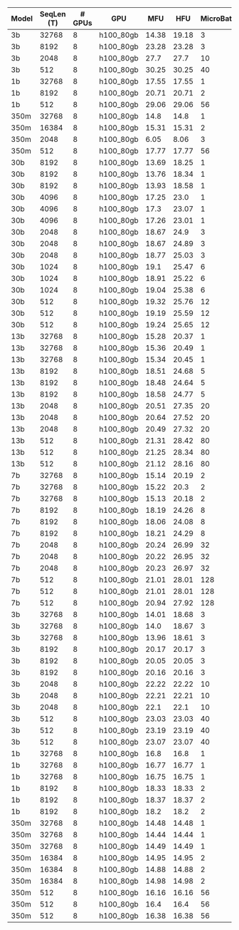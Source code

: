 |  Model | SeqLen (T) | # GPUs | GPU | MFU | HFU | MicroBatchSize | GradAccum | GlobalBatchSize | Throughput (S/s) | Throughput (T/s) | Throughput (T/s/GPU) | GlobalBatchSize (T) | Precision | MP Mode | Sharding Strategy | Activation Checkpointing | Activation CPUOffload | NumParams |
|  --- | --- | --- | --- | --- | --- | --- | --- | --- | --- | --- | --- | --- | --- | --- | --- | --- | --- | --- |
|  3b | 32768 | 8 | h100_80gb | 14.38 | 19.18 | 3 | 6 | 144 | 1 | 46853 | 5856 | 4718592 | amp_fp8 | DEFAULT | FULL_SHARD | True | False | 2730480640 |
|  3b | 8192 | 8 | h100_80gb | 23.28 | 23.28 | 3 | 6 | 144 | 18 | 153174 | 19146 | 1179648 | amp_fp8 | DEFAULT | FULL_SHARD | False | False | 2667566080 |
|  3b | 2048 | 8 | h100_80gb | 27.7 | 27.7 | 10 | 6 | 480 | 119 | 244692 | 30586 | 983040 | amp_fp8 | DEFAULT | FULL_SHARD | False | False | 2651837440 |
|  3b | 512 | 8 | h100_80gb | 30.25 | 30.25 | 40 | 6 | 1920 | 570 | 292217 | 36527 | 983040 | amp_fp8 | DEFAULT | FULL_SHARD | False | False | 2647905280 |
|  1b | 32768 | 8 | h100_80gb | 17.55 | 17.55 | 1 | 4 | 32 | 3 | 100643 | 12580 | 1048576 | amp_fp8 | DEFAULT | FULL_SHARD | False | False | 1378865152 |
|  1b | 8192 | 8 | h100_80gb | 20.71 | 20.71 | 2 | 4 | 64 | 31 | 256087 | 32010 | 524288 | amp_fp8 | DEFAULT | FULL_SHARD | False | False | 1328533504 |
|  1b | 512 | 8 | h100_80gb | 29.06 | 29.06 | 56 | 4 | 1792 | 1098 | 562523 | 70315 | 917504 | amp_fp8 | DEFAULT | FULL_SHARD | False | False | 1312804864 |
|  350m | 32768 | 8 | h100_80gb | 14.8 | 14.8 | 1 | 4 | 32 | 5 | 195516 | 24439 | 1048576 | amp_fp8 | DEFAULT | FULL_SHARD | False | False | 387442688 |
|  350m | 16384 | 8 | h100_80gb | 15.31 | 15.31 | 2 | 4 | 64 | 20 | 343435 | 42929 | 1048576 | amp_fp8 | DEFAULT | FULL_SHARD | False | False | 370665472 |
|  350m | 2048 | 8 | h100_80gb | 6.05 | 8.06 | 3 | 21 | 504 | 170 | 349409 | 43676 | 1032192 | amp_fp8 | DEFAULT | FULL_SHARD | True | False | 355985408 |
|  350m | 512 | 8 | h100_80gb | 17.77 | 17.77 | 56 | 4 | 1792 | 2412 | 1235360 | 154420 | 917504 | amp_fp8 | DEFAULT | FULL_SHARD | False | False | 354412544 |
|  30b | 8192 | 8 | h100_80gb | 13.69 | 18.25 | 1 | 21 | 168 | 1 | 10128 | 1266 | 1376256 | amp_bf16 | PURE | FULL_SHARD | True | False | 30019254272 |
|  30b | 8192 | 8 | h100_80gb | 13.76 | 18.34 | 1 | 21 | 168 | 1 | 10179 | 1272 | 1376256 | amp_bf16 | PURE | FULL_SHARD | True | False | 30019254272 |
|  30b | 8192 | 8 | h100_80gb | 13.93 | 18.58 | 1 | 21 | 168 | 1 | 10311 | 1288 | 1376256 | amp_bf16 | PURE | FULL_SHARD | True | False | 30019254272 |
|  30b | 4096 | 8 | h100_80gb | 17.25 | 23.0 | 1 | 21 | 168 | 3 | 13873 | 1734 | 688128 | amp_bf16 | PURE | FULL_SHARD | True | False | 29989894144 |
|  30b | 4096 | 8 | h100_80gb | 17.3 | 23.07 | 1 | 21 | 168 | 3 | 13917 | 1739 | 688128 | amp_bf16 | PURE | FULL_SHARD | True | False | 29989894144 |
|  30b | 4096 | 8 | h100_80gb | 17.26 | 23.01 | 1 | 21 | 168 | 3 | 13878 | 1734 | 688128 | amp_bf16 | PURE | FULL_SHARD | True | False | 29989894144 |
|  30b | 2048 | 8 | h100_80gb | 18.67 | 24.9 | 3 | 21 | 504 | 7 | 15700 | 1962 | 1032192 | amp_bf16 | PURE | FULL_SHARD | True | False | 29975214080 |
|  30b | 2048 | 8 | h100_80gb | 18.67 | 24.89 | 3 | 21 | 504 | 7 | 15693 | 1961 | 1032192 | amp_bf16 | PURE | FULL_SHARD | True | False | 29975214080 |
|  30b | 2048 | 8 | h100_80gb | 18.77 | 25.03 | 3 | 21 | 504 | 7 | 15781 | 1972 | 1032192 | amp_bf16 | PURE | FULL_SHARD | True | False | 29975214080 |
|  30b | 1024 | 8 | h100_80gb | 19.1 | 25.47 | 6 | 21 | 1008 | 16 | 16433 | 2054 | 1032192 | amp_bf16 | PURE | FULL_SHARD | True | False | 29967874048 |
|  30b | 1024 | 8 | h100_80gb | 18.91 | 25.22 | 6 | 21 | 1008 | 15 | 16271 | 2033 | 1032192 | amp_bf16 | PURE | FULL_SHARD | True | False | 29967874048 |
|  30b | 1024 | 8 | h100_80gb | 19.04 | 25.38 | 6 | 21 | 1008 | 15 | 16376 | 2047 | 1032192 | amp_bf16 | PURE | FULL_SHARD | True | False | 29967874048 |
|  30b | 512 | 8 | h100_80gb | 19.32 | 25.76 | 12 | 21 | 2016 | 32 | 16816 | 2102 | 1032192 | amp_bf16 | PURE | FULL_SHARD | True | False | 29964204032 |
|  30b | 512 | 8 | h100_80gb | 19.19 | 25.59 | 12 | 21 | 2016 | 32 | 16702 | 2087 | 1032192 | amp_bf16 | PURE | FULL_SHARD | True | False | 29964204032 |
|  30b | 512 | 8 | h100_80gb | 19.24 | 25.65 | 12 | 21 | 2016 | 32 | 16741 | 2092 | 1032192 | amp_bf16 | PURE | FULL_SHARD | True | False | 29964204032 |
|  13b | 32768 | 8 | h100_80gb | 15.28 | 20.37 | 1 | 3 | 24 | 0 | 15250 | 1906 | 786432 | amp_bf16 | PURE | FULL_SHARD | True | False | 13011240960 |
|  13b | 32768 | 8 | h100_80gb | 15.36 | 20.49 | 1 | 3 | 24 | 0 | 15338 | 1917 | 786432 | amp_bf16 | PURE | FULL_SHARD | True | False | 13011240960 |
|  13b | 32768 | 8 | h100_80gb | 15.34 | 20.45 | 1 | 3 | 24 | 0 | 15309 | 1913 | 786432 | amp_bf16 | PURE | FULL_SHARD | True | False | 13011240960 |
|  13b | 8192 | 8 | h100_80gb | 18.51 | 24.68 | 5 | 3 | 120 | 3 | 30075 | 3759 | 983040 | amp_bf16 | PURE | FULL_SHARD | True | False | 12885411840 |
|  13b | 8192 | 8 | h100_80gb | 18.48 | 24.64 | 5 | 3 | 120 | 3 | 30030 | 3753 | 983040 | amp_bf16 | PURE | FULL_SHARD | True | False | 12885411840 |
|  13b | 8192 | 8 | h100_80gb | 18.58 | 24.77 | 5 | 3 | 120 | 3 | 30179 | 3772 | 983040 | amp_bf16 | PURE | FULL_SHARD | True | False | 12885411840 |
|  13b | 2048 | 8 | h100_80gb | 20.51 | 27.35 | 20 | 3 | 480 | 19 | 39532 | 4941 | 983040 | amp_bf16 | PURE | FULL_SHARD | True | False | 12853954560 |
|  13b | 2048 | 8 | h100_80gb | 20.64 | 27.52 | 20 | 3 | 480 | 19 | 39779 | 4972 | 983040 | amp_bf16 | PURE | FULL_SHARD | True | False | 12853954560 |
|  13b | 2048 | 8 | h100_80gb | 20.49 | 27.32 | 20 | 3 | 480 | 19 | 39478 | 4934 | 983040 | amp_bf16 | PURE | FULL_SHARD | True | False | 12853954560 |
|  13b | 512 | 8 | h100_80gb | 21.31 | 28.42 | 80 | 3 | 1920 | 84 | 43074 | 5384 | 983040 | amp_bf16 | PURE | FULL_SHARD | True | False | 12846090240 |
|  13b | 512 | 8 | h100_80gb | 21.25 | 28.34 | 80 | 3 | 1920 | 83 | 42954 | 5369 | 983040 | amp_bf16 | PURE | FULL_SHARD | True | False | 12846090240 |
|  13b | 512 | 8 | h100_80gb | 21.12 | 28.16 | 80 | 3 | 1920 | 83 | 42684 | 5335 | 983040 | amp_bf16 | PURE | FULL_SHARD | True | False | 12846090240 |
|  7b | 32768 | 8 | h100_80gb | 15.14 | 20.19 | 2 | 2 | 32 | 0 | 25983 | 3247 | 1048576 | amp_bf16 | PURE | FULL_SHARD | True | False | 6784688128 |
|  7b | 32768 | 8 | h100_80gb | 15.22 | 20.3 | 2 | 2 | 32 | 0 | 26127 | 3265 | 1048576 | amp_bf16 | PURE | FULL_SHARD | True | False | 6784688128 |
|  7b | 32768 | 8 | h100_80gb | 15.13 | 20.18 | 2 | 2 | 32 | 0 | 25973 | 3246 | 1048576 | amp_bf16 | PURE | FULL_SHARD | True | False | 6784688128 |
|  7b | 8192 | 8 | h100_80gb | 18.19 | 24.26 | 8 | 2 | 128 | 6 | 54355 | 6794 | 1048576 | amp_bf16 | PURE | FULL_SHARD | True | False | 6684024832 |
|  7b | 8192 | 8 | h100_80gb | 18.06 | 24.08 | 8 | 2 | 128 | 6 | 53957 | 6744 | 1048576 | amp_bf16 | PURE | FULL_SHARD | True | False | 6684024832 |
|  7b | 8192 | 8 | h100_80gb | 18.21 | 24.29 | 8 | 2 | 128 | 6 | 54419 | 6802 | 1048576 | amp_bf16 | PURE | FULL_SHARD | True | False | 6684024832 |
|  7b | 2048 | 8 | h100_80gb | 20.24 | 26.99 | 32 | 2 | 512 | 36 | 74217 | 9277 | 1048576 | amp_bf16 | PURE | FULL_SHARD | True | False | 6658859008 |
|  7b | 2048 | 8 | h100_80gb | 20.22 | 26.95 | 32 | 2 | 512 | 36 | 74132 | 9266 | 1048576 | amp_bf16 | PURE | FULL_SHARD | True | False | 6658859008 |
|  7b | 2048 | 8 | h100_80gb | 20.23 | 26.97 | 32 | 2 | 512 | 36 | 74180 | 9272 | 1048576 | amp_bf16 | PURE | FULL_SHARD | True | False | 6658859008 |
|  7b | 512 | 8 | h100_80gb | 21.01 | 28.01 | 128 | 2 | 2048 | 159 | 81676 | 10209 | 1048576 | amp_bf16 | PURE | FULL_SHARD | True | False | 6652567552 |
|  7b | 512 | 8 | h100_80gb | 21.01 | 28.01 | 128 | 2 | 2048 | 159 | 81679 | 10209 | 1048576 | amp_bf16 | PURE | FULL_SHARD | True | False | 6652567552 |
|  7b | 512 | 8 | h100_80gb | 20.94 | 27.92 | 128 | 2 | 2048 | 159 | 81417 | 10177 | 1048576 | amp_bf16 | PURE | FULL_SHARD | True | False | 6652567552 |
|  3b | 32768 | 8 | h100_80gb | 14.01 | 18.68 | 3 | 6 | 144 | 1 | 45654 | 5706 | 4718592 | amp_bf16 | PURE | FULL_SHARD | True | False | 2730480640 |
|  3b | 32768 | 8 | h100_80gb | 14.0 | 18.67 | 3 | 6 | 144 | 1 | 45607 | 5700 | 4718592 | amp_bf16 | PURE | FULL_SHARD | True | False | 2730480640 |
|  3b | 32768 | 8 | h100_80gb | 13.96 | 18.61 | 3 | 6 | 144 | 1 | 45465 | 5683 | 4718592 | amp_bf16 | PURE | FULL_SHARD | True | False | 2730480640 |
|  3b | 8192 | 8 | h100_80gb | 20.17 | 20.17 | 3 | 6 | 144 | 16 | 132753 | 16594 | 1179648 | amp_bf16 | PURE | FULL_SHARD | False | False | 2667566080 |
|  3b | 8192 | 8 | h100_80gb | 20.05 | 20.05 | 3 | 6 | 144 | 16 | 131934 | 16491 | 1179648 | amp_bf16 | PURE | FULL_SHARD | False | False | 2667566080 |
|  3b | 8192 | 8 | h100_80gb | 20.16 | 20.16 | 3 | 6 | 144 | 16 | 132697 | 16587 | 1179648 | amp_bf16 | PURE | FULL_SHARD | False | False | 2667566080 |
|  3b | 2048 | 8 | h100_80gb | 22.22 | 22.22 | 10 | 6 | 480 | 95 | 196229 | 24528 | 983040 | amp_bf16 | PURE | FULL_SHARD | False | False | 2651837440 |
|  3b | 2048 | 8 | h100_80gb | 22.21 | 22.21 | 10 | 6 | 480 | 95 | 196171 | 24521 | 983040 | amp_bf16 | PURE | FULL_SHARD | False | False | 2651837440 |
|  3b | 2048 | 8 | h100_80gb | 22.1 | 22.1 | 10 | 6 | 480 | 95 | 195192 | 24399 | 983040 | amp_bf16 | PURE | FULL_SHARD | False | False | 2651837440 |
|  3b | 512 | 8 | h100_80gb | 23.03 | 23.03 | 40 | 6 | 1920 | 434 | 222413 | 27801 | 983040 | amp_bf16 | PURE | FULL_SHARD | False | False | 2647905280 |
|  3b | 512 | 8 | h100_80gb | 23.19 | 23.19 | 40 | 6 | 1920 | 437 | 223994 | 27999 | 983040 | amp_bf16 | PURE | FULL_SHARD | False | False | 2647905280 |
|  3b | 512 | 8 | h100_80gb | 23.07 | 23.07 | 40 | 6 | 1920 | 435 | 222834 | 27854 | 983040 | amp_bf16 | PURE | FULL_SHARD | False | False | 2647905280 |
|  1b | 32768 | 8 | h100_80gb | 16.8 | 16.8 | 1 | 4 | 32 | 2 | 96354 | 12044 | 1048576 | amp_bf16 | PURE | FULL_SHARD | False | False | 1378865152 |
|  1b | 32768 | 8 | h100_80gb | 16.77 | 16.77 | 1 | 4 | 32 | 2 | 96182 | 12022 | 1048576 | amp_bf16 | PURE | FULL_SHARD | False | False | 1378865152 |
|  1b | 32768 | 8 | h100_80gb | 16.75 | 16.75 | 1 | 4 | 32 | 2 | 96105 | 12013 | 1048576 | amp_bf16 | PURE | FULL_SHARD | False | False | 1378865152 |
|  1b | 8192 | 8 | h100_80gb | 18.33 | 18.33 | 2 | 4 | 64 | 27 | 226682 | 28335 | 524288 | amp_bf16 | PURE | FULL_SHARD | False | False | 1328533504 |
|  1b | 8192 | 8 | h100_80gb | 18.37 | 18.37 | 2 | 4 | 64 | 27 | 227183 | 28397 | 524288 | amp_bf16 | PURE | FULL_SHARD | False | False | 1328533504 |
|  1b | 8192 | 8 | h100_80gb | 18.2 | 18.2 | 2 | 4 | 64 | 27 | 225010 | 28126 | 524288 | amp_bf16 | PURE | FULL_SHARD | False | False | 1328533504 |
|  350m | 32768 | 8 | h100_80gb | 14.48 | 14.48 | 1 | 4 | 32 | 5 | 191165 | 23895 | 1048576 | amp_bf16 | PURE | FULL_SHARD | False | False | 387442688 |
|  350m | 32768 | 8 | h100_80gb | 14.44 | 14.44 | 1 | 4 | 32 | 5 | 190718 | 23839 | 1048576 | amp_bf16 | PURE | FULL_SHARD | False | False | 387442688 |
|  350m | 32768 | 8 | h100_80gb | 14.49 | 14.49 | 1 | 4 | 32 | 5 | 191350 | 23918 | 1048576 | amp_bf16 | PURE | FULL_SHARD | False | False | 387442688 |
|  350m | 16384 | 8 | h100_80gb | 14.95 | 14.95 | 2 | 4 | 64 | 20 | 335478 | 41934 | 1048576 | amp_bf16 | PURE | FULL_SHARD | False | False | 370665472 |
|  350m | 16384 | 8 | h100_80gb | 14.88 | 14.88 | 2 | 4 | 64 | 20 | 333921 | 41740 | 1048576 | amp_bf16 | PURE | FULL_SHARD | False | False | 370665472 |
|  350m | 16384 | 8 | h100_80gb | 14.98 | 14.98 | 2 | 4 | 64 | 20 | 336016 | 42002 | 1048576 | amp_bf16 | PURE | FULL_SHARD | False | False | 370665472 |
|  350m | 512 | 8 | h100_80gb | 16.16 | 16.16 | 56 | 4 | 1792 | 2194 | 1123449 | 140431 | 917504 | amp_bf16 | PURE | FULL_SHARD | False | False | 354412544 |
|  350m | 512 | 8 | h100_80gb | 16.4 | 16.4 | 56 | 4 | 1792 | 2226 | 1139870 | 142483 | 917504 | amp_bf16 | PURE | FULL_SHARD | False | False | 354412544 |
|  350m | 512 | 8 | h100_80gb | 16.38 | 16.38 | 56 | 4 | 1792 | 2224 | 1138963 | 142370 | 917504 | amp_bf16 | PURE | FULL_SHARD | False | False | 354412544 |
